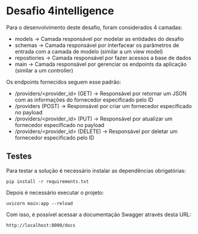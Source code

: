 # Desafio 4intelligence

Para o desenvolvimento deste desafio, foram considerados 4 camadas:

* models -> Camada responsável por modelar as entidades do desafio
* schemas -> Camada responsável por interfacear os parâmetros de entrada com a camada de modelo (similar a um view model)
* repostiories -> Camada responsável por fazer acessos a base de dados
* main -> Camada responsável por gerenciar os endpoints da aplicação (similar a um controller)


Os endpoints fornecidos seguem esse padrão:
* /providers/<provider_id> (GET) -> Responsável por retornar um JSON com as informações do fornecedor especificado pelo ID
* /providers (POST) -> Responsável por criar um fornecedor especificado no payload
* /providers/<provider_id> (PUT) -> Responsável por atualizar um fornecedor especificado no payload
* /providers/<provider_id> (DELETE) -> Responsável por deletar um fornecedor especificado pelo ID


## Testes

Para testar a solução é necessário instalar as dependências obrigatórias:

`
pip install -r requirements.txt
`

Depois é necessário executar o projeto:

`
uvicorn main:app --reload
`

Com isso, é possível acessar a documentação Swagger através desta URL:

`
http://localhost:8000/docs
`

